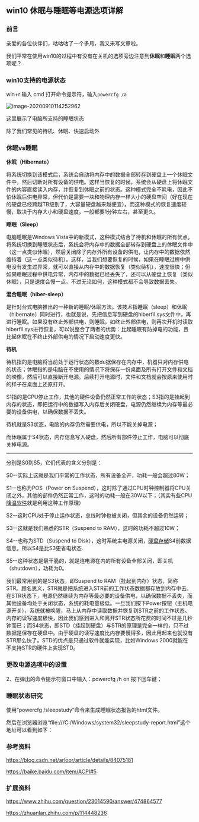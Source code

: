 ## win10 休眠与睡眠等电源选项详解

### 前言

亲爱的各位伙伴们，咕咕咕了一个多月，我又来写文章啦。

我们平常在使用win10的过程中有没有在关机的选项旁边注意到**休眠**和**睡眠**两个选项呢？



### win10支持的电源状态

win+r 输入 cmd 打开命令提示符，输入`powercfg /a`

![image-20200910114252962](E:\~MyFiles\Github\ImgData\2020.6\542\image-20200910114252962.png)

这里展示了电脑所支持的睡眠状态



除了我们常见的待机、休眠、快速启动外



### 休眠vs睡眠

**休眠（Hibernate）**

将系统切换到该模式后，系统会自动将内存中的数据全部转存到硬盘上一个休眠文件中，然后切断对所有设备的供电。这样当恢复的时候，系统会从硬盘上将休眠文件的内容直接读入内存，并恢复到休眠之前的状态。这种模式完全不耗电，因此不怕休眠后供电异常，但代价是需要一块和物理内存一样大小的硬盘空间（好在现在的硬盘已经跨越TB级别了，大容量硬盘越来越便宜）。而这种模式的恢复速度较慢，取决于内存大小和硬盘速度，一般都要1分钟左右，甚至更久。



**睡眠（Sleep）**

电脑睡眠是Windows Vista中的新模式，这种模式结合了待机和休眠的所有优点。将系统切换到睡眠状态后，系统会将内存中的数据全部转存到硬盘上的休眠文件中（这一点类似休眠），然后关闭除了内存外所有设备的供电，让内存中的数据依然维持着（这一点类似待机）。这样，当我们想要恢复的时候，如果在睡眠过程中供电没有发生过异常，就可以直接从内存中的数据恢复（类似待机），速度很快；但如果睡眠过程中供电异常，内存中的数据已经丢失了，还可以从硬盘上恢复（类似休眠），只是速度会慢一点。不过无论如何，这种模式都不会导致数据丢失。



**混合睡眠（hiber-sleep）**

是针对台式电脑推出的一种新的睡眠/休眠方法。该技术指睡眠（sleep）和休眠（hibernate）同时进行，也就是说，先把信息写到硬盘的hiberfil.sys文件中，再进行睡眠。如果没有终止外部供电，则睡眠，如终止外部供电，则再次开机时读取hiberfil.sys进行恢复，可以说整合了两者的优势：比起睡眠有防掉电的功能，且比起休眠在不终止外部供电的情况下启动速度更快。



**待机**

待机指的是电脑将当前处于运行状态的数du据保存在内存中，机器只对内存供电的状态；休眠指的是电脑在不使用的情况下将保存一份桌面及所有打开文件和文档的映像，然后可以直接断开电源。后续打开电源时，文件和文档就会按原来使用时的样子在桌面上还原打开。

S1指的是CPU停止工作，其他的硬件设备仍然正常工作的状态；S3指的是挂起到内存的状态，即把运行中的数据写入内存后关闭硬盘，电源仍然继续为内存等最必要的设备供电，以确保数据不丢失。

待机就是S3状态，电脑的内存仍然需要供电，所以不能关掉电源；

而休眠属于S4状态，内存信息写入硬盘，然后所有部件停止工作，电脑可以彻底关掉电源。



----------------------------

分别是S0到S5，它们代表的含义分别是：

S0--实际上这就是我们平常的工作状态，所有设备全开，功耗一般会超过80W；

S1--也称为POS（Power on Suspend），这时除了通过CPU时钟控制器将CPU关闭之外，其他的部件仍然正常工作，这时的功耗一般在30W以下；（其实有些CPU[降温软件](https://baike.baidu.com/item/降温软件)就是利用这种工作原理）

S2--这时CPU处于停止运作状态，总线时钟也被关闭，但其余的设备仍然运转；

S3--这就是我们熟悉的STR（Suspend to RAM），这时的功耗不超过10W；

S4--也称为STD（Suspend to Disk），这时系统主电源关闭，[硬盘存储](https://baike.baidu.com/item/硬盘存储)S4前数据信息，所以S4是比S3更省电状态.

S5--这种状态是最干脆的，就是连电源在内的所有设备全部关闭，即关机（shutdown），功耗为0。

我们最常用到的是S3状态，即Suspend to RAM（挂起到内存）状态，简称STR。顾名思义，STR就是把系统进入STR前的工作状态数据都存放到内存中去。在STR状态下，电源仍然继续为内存等最必要的设备供电，以确保数据不丢失，而其他设备均处于关闭状态，系统的耗电量极低。一旦我们按下Power按钮（主机电源开关），系统就被唤醒，马上从内存中读取数据并恢复到STR之前的工作状态。内存的读写速度极快，因此我们感到进入和离开STR状态所花费的时间不过是几秒钟而已；而S4状态，即STD（挂起到硬盘）与STR的原理是完全一样的，只不过数据是保存在硬盘中。由于硬盘的读写速度比内存要慢得多，因此用起来也就没有STR那么快了。STD的优点是只通过软件就能实现，比如Windows 2000就能在不支持STR的硬件上实现STD。

### 更改电源选项中的设置

2、在弹出的命令提示符窗口中输入：powercfg /h on 按下回车键；

###  睡眠状态研究

使用“powercfg /sleepstudy”命令来生成睡眠状态报告的html文件。

然后在浏览器浏览“file:///C:/Windows/system32/sleepstudy-report.html”这个地址可以看到如下：



### 参考资料

https://blog.csdn.net/arloor/article/details/84075181

https://baike.baidu.com/item/ACPI#5

### 扩展资料

https://www.zhihu.com/question/23014590/answer/474864577

https://zhuanlan.zhihu.com/p/114448236